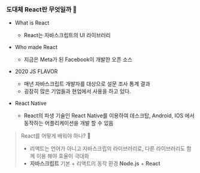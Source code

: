 ### 도대체 React란 무엇일까 🤔

- What is React
  - React는 자바스크립트의 UI 라이브러리
- Who made React

  - 지금은 Meta가 된 Facebook이 개발한 오픈 소스

- 2020 JS FLAVOR

  - 매년 자바스크립트 개발자를 대상으로 설문 조사 통계 결과
  - 굉장히 많은 기업들과 현업에서 사용을 하고 있다.

- React Native
  - React의 파생 기술인 React Native를 이용하여 데스크탑, Android, IOS 에서 동작하는 어플리케이션을 개발 할 수 있음

> React를 어떻게 배워야 하나? 🤔
>
> - 리액트는 언어가 아니고 자바스크립의 라이브러리로, 다른 라이브러리도 함께 이용 해야 효율이 극대화
> - **자바스크립트** 기본 + 리액트의 동작 환경 **Node.js** + **React**
